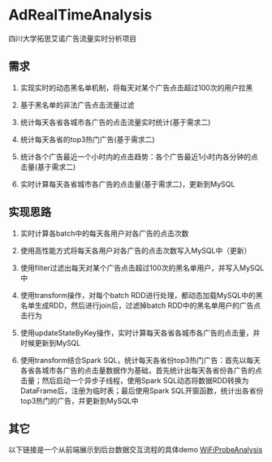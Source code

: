 # AdRealTimeAnalysis

四川大学拓思艾诺广告流量实时分析项目

## 需求

1. 实现实时的动态黑名单机制，将每天对某个广告点击超过100次的用户拉黑

2. 基于黑名单的非法广告点击流量过滤

3. 统计每天各省各城市各广告的点击流量实时统计(基于需求二)

4. 统计每天各省的top3热门广告(基于需求二)

5. 统计各个广告最近一个小时内的点击趋势：各个广告最近1小时内各分钟的点击量(基于需求二)

6. 实时计算每天各省城市各广告的点击量(基于需求二)，更新到MySQL

## 实现思路

1. 实时计算各batch中的每天各用户对各广告的点击次数

2. 使用高性能方式将每天各用户对各广告的点击次数写入MySQL中（更新）

3. 使用filter过滤出每天对某个广告点击超过100次的黑名单用户，并写入MySQL中

4. 使用transform操作，对每个batch RDD进行处理，都动态加载MySQL中的黑名单生成RDD，然后进行join后，过滤掉batch RDD中的黑名单用户的广告点击行为

5. 使用updateStateByKey操作，实时计算每天各省各城市各广告的点击量，并时候更新到MySQL

6. 使用transform结合Spark SQL，统计每天各省份top3热门广告：首先以每天各省各城市各广告的点击量数据作为基础，首先统计出每天各省份各广告的点击量；然后启动一个异步子线程，使用Spark SQL动态将数据RDD转换为DataFrame后，注册为临时表；最后使用Spark SQL开窗函数，统计出各省份top3热门的广告，并更新到MySQL中


## 其它
以下链接是一个从前端展示到后台数据交互流程的具体demo
[WiFiProbeAnalysis](https://github.com/wanghan0501/WiFiProbeAnalysis)
